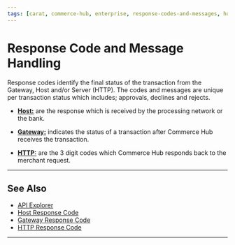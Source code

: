 ```yaml
---
tags: [carat, commerce-hub, enterprise, response-codes-and-messages, host, gateway, http]
---
```



# Response Code and Message Handling

Response codes identify the final status of the transaction from the Gateway, Host and/or Server (HTTP). The codes and messages are unique per transaction status which includes; approvals, declines and rejects. 

- [**Host:**](?path=docs/Resources/Guides/Response-Codes/Bank-Issuer.md) are the response which is received by the processing network or the bank.

- [**Gateway:**](?path=docs/Resources/Guides/Response-Codes/Gateway.md) indicates the status of a transaction after Commerce Hub receives the transaction.

- [**HTTP:**](?path=docs/Resources/Guides/Response-Codes/HTTP.md) are the 3 digit codes which Commerce Hub responds back to the merchant request.

---

## See Also

- [API Explorer](../api/?type=post&path=/payments/v1/charges)
- [Host Response Code](?path=docs/Resources/Guides/Response-Codes/Bank-Issuer.md)
- [Gateway Response Code](?path=docs/Resources/Guides/Response-Codes/Gateway.md)
- [HTTP Response Code](?path=docs/Resources/Guides/Response-Codes/HTTP.md)

---